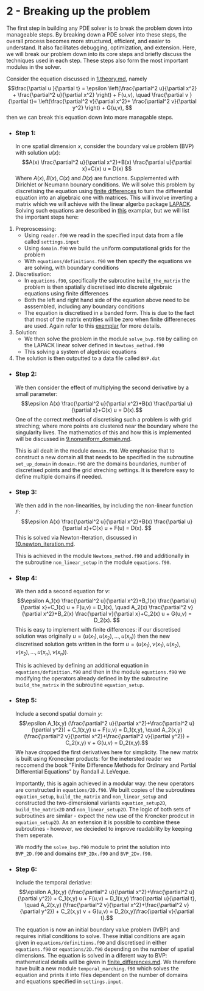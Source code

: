 # 2 - Breaking up the problem

The first step in building any PDE solver is to break the problem down into manageable steps. By breaking down a PDE solver into these steps, the overall process becomes more structured, efficient, and easier to understand. It also facilitates debugging, optimization, and extension. Here, we will break our problem down into its core steps and briefly discuss the techniques used in each step. These steps also form the most important modules in the solver.


Consider the equation discussed in [1.theory.md](https://github.com/ImperialCollegeLondon/ReCoDE-Solving-Singular-PDEs-in-Fortran/blob/2-documentation-set-up/notebooks/1.theory.md), 
namely
$$\frac{\partial u }{\partial t} = \epsilon \left(\frac{\partial^2 u}{\partial x^2} + \frac{\partial^2 u}{\partial x^2} \right) + F(u,v),
\quad 
 \frac{\partial v }{\partial t}=  \left(\frac{\partial^2 v}{\partial x^2}+ \frac{\partial^2 v}{\partial y^2} \right) + G(u,v), $$
then we can break this equation down into more managable steps.


  - ### Step 1:
    In one spatial dimension $x$, consider the boundary value problem (BVP) with solution $u(x)$: 
        $$A(x) \frac{\partial^2 u}{\partial x^2}+B(x) \frac{\partial u}{\partial x}+C(x) u  = D(x) $$
    Where $A(x), B(x), C(x)$ and $D(x)$ are functions. Supplemented with Dirichlet or Neumann bounary conditions.
We will solve this problem by discretising the equation using [finite differences](https://en.wikipedia.org/wiki/Finite_difference_method) to turn the differential equation into an algebraic one with matrices.
    This will involve inverting a matrix which we will achieve with the linear algerba package [LAPACK](https://www.netlib.org/lapack/).
    Solving such equations are described in [this](https://github.com/ImperialCollegeLondon/ReCoDE_Diffusion_Code/blob/main/docs/1-numerics.md) examplar, but we will list the important steps here:
  
  1. Preproscessing:
     - Using `reader.f90` we read in the specified input data from a file called `settings.input`
     - Using `domain.f90` we build the uniform computational grids for the problem
     - With `equations/definitions.f90` we then specify the equations we are solving, with boundary conditions
  2. Discretisation:
     - In `equations.f90`, specifically the subroutine `build_the_matrix` the problem is then spatially discretised into discrete algebraic equations using finite differences
     - Both the left and right hand side of the equation above need to be asssembled, including any boundary conditions
     - The equation is discretised in a banded form. This is due to the fact that most of the matrix entrities will be zero when finite differeneces are used. Again refer to this [exemplar](https://github.com/ImperialCollegeLondon/ReCoDE_Diffusion_Code/blob/main/docs/6-sparse-storage.md) for more details.
  3. Solution:
     - We then solve the problem in the module `solve_bvp.f90` by calling on the LAPACK linear solver defined in `Newtons_method.f90`
     - This solving a system of algebraic equations
  4. The solution is then outputted to a data file called `BVP.dat`     


  - ### Step 2:
    We then consider the effect of multiplying the second derivative by a small parameter:
        $$\epsilon A(x) \frac{\partial^2 u}{\partial x^2}+B(x) \frac{\partial u}{\partial x}+C(x) u  = D(x).$$
One of the correct methods of discretising such a problem is with grid streching; where more points are clustered near the boundary where the singularity lives. The mathematics of this and how this is implemented will be discussed in [9.nonuniform_domain.md](https://github.com/ImperialCollegeLondon/ReCoDE-Solving-Singular-PDEs-in-Fortran/blob/2-documentation-set-up/notebooks/9.nonuniform_domain.md).

    This is all dealt in the module `domain.f90`. We emphasise that to construct a new domain all that needs to be specified in the subroutine `set_up_domain` in `domain.f90` are the domains boundaries, number of discretised points and the grid streching settings. It is therefore easy to define multiple domains if needed.  

  - ### Step 3:
    We then add in the non-linearities, by including the non-linear function $F$:
       $$\epsilon A(x) \frac{\partial^2 u}{\partial x^2}+B(x) \frac{\partial u}{\partial x}+C(x) u + F(u) = D(x). $$
    This is solved via Newton-Iteration, discussed in [10.newton_iteration.md](https://github.com/ImperialCollegeLondon/ReCoDE-Solving-Singular-PDEs-in-Fortran/blob/2-documentation-set-up/notebooks/10.newton_iteration.md).

    This is achieved in the module `Newtons_method.f90` and additionally in the subroutine `non_linear_setup` in the module `equations.f90`.

- ### Step 4:
  We then add a second equation for $v$:
       $$\epsilon A_1(x) \frac{\partial^2 u}{\partial x^2}+B_1(x) \frac{\partial u}{\partial x}+C_1(x) u + F(u,v) = D_1(x), \quad  A_2(x) \frac{\partial^2 v}{\partial x^2}+B_2(x) \frac{\partial v}{\partial x}+C_2(x) u + G(u,v) = D_2(x). $$ This is easy to implement with finite differences: if our discretised solution was originally $u = (u(x_1),u(x_2),...,u(x_n))$ then the new discretised solution gets written in the form $u = (u(x_1),v(x_1),u(x_2),v(x_2),...,u(x_n),v(x_n)).$

  This is achieved by defining an additional equation in `equations/definition.f90` and then in the module `equations.f90` we modifying the operators already defined in by the subroutine `build_the_matrix` in the subroutine `equation_setup`.

- ### Step 5:
  Include a second spatial domain $y$:
       $$\epsilon A_1(x,y) (\frac{\partial^2 u}{\partial x^2}+\frac{\partial^2 u}{\partial y^2}) + C_1(x,y) u + F(u,v) = D_1(x,y), \quad  A_2(x,y) (\frac{\partial^2 v}{\partial x^2}+\frac{\partial^2 v}{\partial y^2}) + C_2(x,y) v + G(u,v) = D_2(x,y).$$ We have dropped the first derivatives here for simplicity. The new matrix is built using Kronecker products: for the inetersted reader we reccomend the book "Finite Difference Methods for Ordinary and Partial Differential Equations" by Randall J. LeVeque.

  Importantly, this is again achieved in a modular way: the new operators are constructed in `equations/2D.f90`. We built copies of the subroutines `equation_setup`, `build_the_matrix` and `non_linear_setup` and constructed the two-dimensional variants `equation_setup2D`, `build_the_matrix2D` and `non_linear_setup2D`. The logic of both sets of subroutines are similar - expect the new use of the Kroncker prodcut in `equation_setup2D`. As an extension it is possible to combine these subroutines - however, we decieded to improve readability by keeping them seperate.

  We modify the `solve_bvp.f90` module to print the solution into `BVP_2D.f90` and domains `BVP_2Dx.f90` and `BVP_2Dv.f90`.
    
- ### Step 6:
  Include the temporal deriative:
  $$\epsilon A_1(x,y) (\frac{\partial^2 u}{\partial x^2}+\frac{\partial^2 u}{\partial y^2}) + C_1(x,y) u + F(u,v) = D_1(x,y) \frac{\partial u}{\partial t}, \quad  A_2(x,y) (\frac{\partial^2 v}{\partial x^2}+\frac{\partial^2 v}{\partial y^2}) + C_2(x,y) v + G(u,v) = D_2(x,y)\frac{\partial v}{\partial t}.$$

  The equation is now an initial boundary value problem (IVBP) and requires initial conditions to solve. These initial conditions are again given in `equations/definitions.f90` and discretised in either `equations.f90` or `equations/2D.f90` depending on the number of spatial dimensions.
The equation is solved in a diferent way to BVP: mathematical details will be given in [finite_differences.md](https://github.com/ImperialCollegeLondon/ReCoDE-Solving-Singular-PDEs-in-Fortran/blob/2-documentation-set-up/notebooks/8.finite_differences.md). We therefore have built a new module `temporal_marching.f90` which solves the equation and prints it into files dependent on the number of domains and equations specified in `settings.input`.

